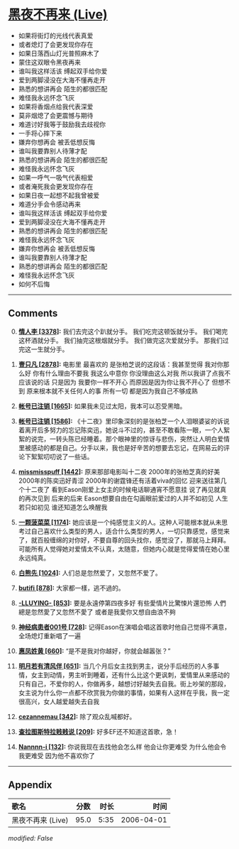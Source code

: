 # [黑夜不再来 (Live)](https://music.163.com/song?id=65871)

* 如果将街灯的光线代表真爱
* 或者熄灯了会更发现你存在
* 如果日落西山灯光普照麻木了
* 蒙住这双眼令黑夜再来
* 谁叫我这样活该 缚起双手给你爱
* 爱到两脚浸没在大海不懂再走开
* 熟悉的想讲再会 陌生的都很匹配
* 难怪我永远怀念飞灰
* 如果将香烟点给我代表深爱
* 莫非烟熄了会更震憾与期待
* 难道讨好我等于鼓励我去歧视你
* 一手将心摔下来
* 嫌弃你想再会 被丢低想反悔
* 谁叫我要靠别人待薄才配
* 熟悉的想讲再会 陌生的都很匹配
* 难怪我永远怀念飞灰
* 如果一呼气一吸气代表相爱
* 或者淹死我会更发现你存在
* 如果日夜一起想不起我曾被爱
* 难道分手会令感动再来
* 谁叫我这样活该 缚起双手给你爱
* 爱到两脚浸没在大海不懂再走开
* 熟悉的想讲再会 陌生的都很匹配
* 难怪我永远怀念飞灰
* 嫌弃你想再会 被丢低想反悔
* 谁叫我要靠别人待薄才配
* 熟悉的想讲再会 陌生的都很匹配
* 难怪我永远怀念飞灰
* 如何不后悔


---

## Comments
0. **[情人李 \[3378\]](https://music.163.com/#/user/home?id=77917030):** 我们去完这个趴就分手。 我们吃完这顿饭就分手。 我们喝完这杯酒就分手。 我们抽完这根烟就分手。 我们做完这次爱就分手。 那我们过完这一生就分手。

1. **[壹只凡 \[2878\]](https://music.163.com/#/user/home?id=278245861):** 电影里  最喜欢的  是张柏芝说的这段话：我甚至觉得  我对你那么好  你有什么理由不要我  我这么中意你  你没理由这么对我  所以我讲了点我不应该说的话  只是因为  我要你一样不开心  而原因是因为你让我不开心了  但想不到  原来根本就不关任何人的事  所有一切  都是因为我自己不够成熟

2. **[帐号已注销 \[1665\]](https://music.163.com/#/user/home?id=133502511):** 如果我未见过太阳，我本可以忍受黑暗。

3. **[帐号已注销 \[1586\]](https://music.163.com/#/user/home?id=264531031):** 《十二夜》里印象深刻的是张柏芝一个人泪眼婆娑的诉说着离开后多努力的忘记陈奕迅，她说斗不过的，甚至不敢看陈一眼，一个人絮絮的说完，一转头陈已经睡着。那个眼神里的惊讶与悲伤，突然让人明白爱情里被感动的都是自己。分手以来，我也是好辛苦的想要去忘记，在网易云的评论下絮絮叨叨说了一些话。

4. **[missmisspuff \[1442\]](https://music.163.com/#/user/home?id=81276257):** 原来那部电影叫十二夜 2000年的张柏芝真的好美 2000年的陈奕迅好青涩 2000年的谢霆锋还有活着viva的回忆  迎来送往第几个十二夜了 看到Eason刚爱上女主的时候电话聊通宵不愿意挂 说了再见就真的再次见到  后来的后来 Eason想要自由在勾画眼前爱过的人并不如初见  人生若只如初见  谁还知道怎么唤醒我 

5. **[一颗菠菜菜 \[1174\]](https://music.163.com/#/user/home?id=61900555):** 她应该是一个纯感觉主义的人。这种人可能根本就从未思考过自己喜欢什么类型的男人，适合什么类型的男人，一切只靠感觉，感觉来了，就百般缠绵的对你好，不要自尊的回头找你，感觉没了，那就马上拜拜。可能所有人觉得她对爱情太不认真，太随意，但她内心就是觉得爱情在她心里永远纯真。

6. **[白熊先 \[1024\]](https://music.163.com/#/user/home?id=249552528):** 人们总是忽然爱了，又忽然不爱了。

7. **[butifi \[878\]](https://music.163.com/#/user/home?id=30468222):** 大家都一樣，逃不過的。

8. **[-LLUYING- \[853\]](https://music.163.com/#/user/home?id=45346153):** 要是永遠停第四夜多好  有些愛情片比驚悚片還恐怖 人們總是忽然愛了又忽然不愛了 或者是我愛你又想自由浪不夠   

9. **[神经病患者001号 \[728\]](https://music.163.com/#/user/home?id=48685185):** 记得Eason在演唱会唱这首歌时他自己觉得不满意，全场熄灯重新唱了一遍

10. **[惠凤姓黄 \[660\]](https://music.163.com/#/user/home?id=76060920):** “是不是我对你越好，你就会越嚣张？”

11. **[明月若有清风伴 \[651\]](https://music.163.com/#/user/home?id=350592759):** 当几个月后女主找到男主，说分手后经历的人多事情，女主到动情，男主听到睡着，还有什么比这个更讽刺，爱情里从来感动的只有自己，不爱你的人，你做再多，越想讨好越失去自我。街上吵架的那段，女主说为什么你一点都不欣赏我为你做的事情，如果有人这样在乎我，我一定很高兴，女人越爱越失去自我

12. **[cezannemau \[342\]](https://music.163.com/#/user/home?id=56054988):** 除了观众乱喊都好。

13. **[查拉图斯特拉贱贱说 \[209\]](https://music.163.com/#/user/home?id=100490058):** 好多EF还不知道这首歌，急！

14. **[Nannnn-i \[132\]](https://music.163.com/#/user/home?id=355891125):** 你说我现在去找他会怎么样 他会让你更难受 为什么他会令我更难受 因为他不喜欢你了



---

## Appendix

|歌名|分数|时长|时间|
|:---|:---:|---:|---:|
|黑夜不再来 (Live)|95.0|5:35|2006-04-01

*modified: False*